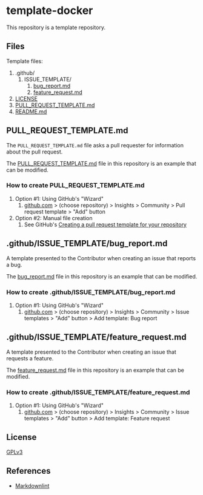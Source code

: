 # template-docker

This repository is a template repository.

## Files

Template files:

1. .github/
    1. ISSUE\_TEMPLATE/
        1. [bug\_report.md](#githubissue_templatebug_reportmd)
        1. [feature\_request.md](#githubissue_templatefeature_requestmd)
1. [LICENSE](#license)
1. [PULL\_REQUEST\_TEMPLATE.md](#pull_request_templatemd)
1. [README.md](#readmemd)

## PULL\_REQUEST\_TEMPLATE.md

The `PULL_REQUEST_TEMPLATE.md` file asks a pull requester for information about the pull request.

The [PULL_REQUEST_TEMPLATE.md](PULL_REQUEST_TEMPLATE.md) file in this repository
is an example that can be modified.

### How to create PULL\_REQUEST\_TEMPLATE.md

1. Option #1: Using GitHub's "Wizard"
    1. [github.com](https://github.com/) > (choose repository) > Insights > Community > Pull request template > "Add" button
1. Option #2: Manual file creation
    1. See GitHub's [Creating a pull request template for your repository](https://help.github.com/articles/creating-a-pull-request-template-for-your-repository/)

## .github/ISSUE\_TEMPLATE/bug\_report.md

A template presented to the Contributor when creating an issue that reports a bug.

The [bug_report.md](.github/ISSUE_TEMPLATE/bug_report.md) file in this repository
is an example that can be modified.

### How to create .github/ISSUE\_TEMPLATE/bug\_report.md

1. Option #1: Using GitHub's "Wizard"
    1. [github.com](https://github.com/) > (choose repository) > Insights > Community > Issue templates > "Add" button > Add template: Bug report

## .github/ISSUE\_TEMPLATE/feature\_request.md

A template presented to the Contributor when creating an issue that requests a feature.

The [feature_request.md](.github/ISSUE_TEMPLATE/feature_request.md) file in this repository
is an example that can be modified.

### How to create .github/ISSUE\_TEMPLATE/feature\_request.md

1. Option #1: Using GitHub's "Wizard"
    1. [github.com](https://github.com/) > (choose repository) > Insights > Community > Issue templates > "Add" button > Add template: Feature request

## License

[GPLv3](LICENSE)

## References

* [Markdownlint](https://dlaa.me/markdownlint/)
